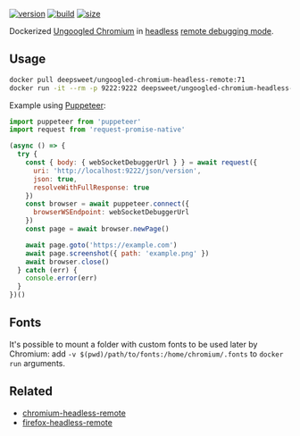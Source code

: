 [![version](https://img.shields.io/badge/chromium-71-green.svg?style=flat-square)](https://ungoogled-software.github.io/ungoogled-chromium-binaries/releases/debian/stretch_amd64/) [![build](https://img.shields.io/docker/build/deepsweet/ungoogled-chromium-headless-remote.svg?label=build&style=flat-square)](https://hub.docker.com/r/deepsweet/ungoogled-chromium-headless-remote/) [![size](https://img.shields.io/microbadger/image-size/deepsweet/ungoogled-chromium-headless-remote.svg?label=size&style=flat-square)](https://microbadger.com/images/deepsweet/ungoogled-chromium-headless-remote)

Dockerized [Ungoogled Chromium](https://github.com/Eloston/ungoogled-chromium) in [headless](https://chromium.googlesource.com/chromium/src/+/lkgr/headless/README.md) [remote debugging mode](https://chromedevtools.github.io/devtools-protocol/).

## Usage

```sh
docker pull deepsweet/ungoogled-chromium-headless-remote:71
docker run -it --rm -p 9222:9222 deepsweet/ungoogled-chromium-headless-remote:71
```

Example using [Puppeteer](https://github.com/GoogleChrome/puppeteer):

```js
import puppeteer from 'puppeteer'
import request from 'request-promise-native'

(async () => {
  try {
    const { body: { webSocketDebuggerUrl } } = await request({
      uri: 'http://localhost:9222/json/version',
      json: true,
      resolveWithFullResponse: true
    })
    const browser = await puppeteer.connect({
      browserWSEndpoint: webSocketDebuggerUrl
    })
    const page = await browser.newPage()

    await page.goto('https://example.com')
    await page.screenshot({ path: 'example.png' })
    await browser.close()
  } catch (err) {
    console.error(err)
  }
})()
```

## Fonts

It's possible to mount a folder with custom fonts to be used later by Chromium: add `-v $(pwd)/path/to/fonts:/home/chromium/.fonts` to `docker run` arguments.

## Related

* [chromium-headless-remote](https://github.com/deepsweet/chromium-headless-remote)
* [firefox-headless-remote](https://github.com/deepsweet/firefox-headless-remote)